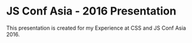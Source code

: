 # JS Conf Asia - 2016 Presentation 

This presentation is created for my Experience at CSS and JS Conf Asia 2016.  
